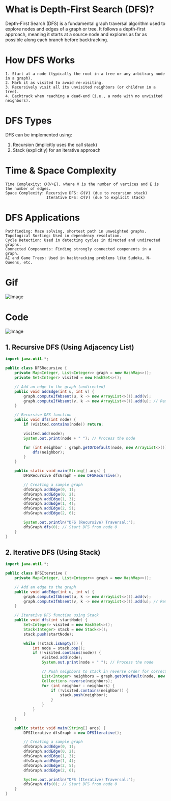 # What is Depth-First Search (DFS)?

Depth-First Search (DFS) is a fundamental graph traversal algorithm used to explore nodes and edges of a graph or tree. It follows a depth-first approach, meaning it starts at a source node and explores as far as possible along each branch before backtracking.

# How DFS Works
```
1. Start at a node (typically the root in a tree or any arbitrary node in a graph).
2. Mark it as visited to avoid re-visiting.
3. Recursively visit all its unvisited neighbors (or children in a tree).
4. Backtrack when reaching a dead-end (i.e., a node with no unvisited neighbors).
```

# DFS Types

DFS can be implemented using:

1. Recursion (implicitly uses the call stack)
2. Stack (explicitly) for an iterative approach

# Time & Space Complexity

```
Time Complexity: 𝑂(𝑉+𝐸), where V is the number of vertices and E is the number of edges.
Space Complexity: Recursive DFS: 𝑂(𝑉) (due to recursion stack)
                  Iterative DFS: 𝑂(𝑉) (due to explicit stack)
```

# DFS Applications

```
Pathfinding: Maze solving, shortest path in unweighted graphs.
Topological Sorting: Used in dependency resolution.
Cycle Detection: Used in detecting cycles in directed and undirected graphs.
Connected Components: Finding strongly connected components in a graph.
AI and Game Trees: Used in backtracking problems like Sudoku, N-Queens, etc.
```

# Gif

![Image](https://skilled.dev/images/dfs.gif)

# Code

![Image](https://github.com/user-attachments/assets/79072d72-dbb4-42e5-9ee3-43c2327e8be8)

## 1. Recursive DFS (Using Adjacency List)

```java
import java.util.*;

public class DFSRecursive {
    private Map<Integer, List<Integer>> graph = new HashMap<>();
    private Set<Integer> visited = new HashSet<>();

    // Add an edge to the graph (undirected)
    public void addEdge(int u, int v) {
        graph.computeIfAbsent(u, k -> new ArrayList<>()).add(v);
        graph.computeIfAbsent(v, k -> new ArrayList<>()).add(u); // Remove this for directed graph
    }

    // Recursive DFS function
    public void dfs(int node) {
        if (visited.contains(node)) return;

        visited.add(node);
        System.out.print(node + " "); // Process the node

        for (int neighbor : graph.getOrDefault(node, new ArrayList<>())) {
            dfs(neighbor);
        }
    }

    public static void main(String[] args) {
        DFSRecursive dfsGraph = new DFSRecursive();

        // Creating a sample graph
        dfsGraph.addEdge(0, 1);
        dfsGraph.addEdge(0, 2);
        dfsGraph.addEdge(1, 3);
        dfsGraph.addEdge(1, 4);
        dfsGraph.addEdge(2, 5);
        dfsGraph.addEdge(2, 6);

        System.out.println("DFS (Recursive) Traversal:");
        dfsGraph.dfs(0); // Start DFS from node 0
    }
}
```

## 2. Iterative DFS (Using Stack)


```java
import java.util.*;

public class DFSIterative {
    private Map<Integer, List<Integer>> graph = new HashMap<>();

    // Add an edge to the graph
    public void addEdge(int u, int v) {
        graph.computeIfAbsent(u, k -> new ArrayList<>()).add(v);
        graph.computeIfAbsent(v, k -> new ArrayList<>()).add(u); // Remove for directed graph
    }

    // Iterative DFS function using Stack
    public void dfs(int startNode) {
        Set<Integer> visited = new HashSet<>();
        Stack<Integer> stack = new Stack<>();
        stack.push(startNode);

        while (!stack.isEmpty()) {
            int node = stack.pop();
            if (!visited.contains(node)) {
                visited.add(node);
                System.out.print(node + " "); // Process the node

                // Push neighbors to stack in reverse order for correct order processing
                List<Integer> neighbors = graph.getOrDefault(node, new ArrayList<>());
                Collections.reverse(neighbors);
                for (int neighbor : neighbors) {
                    if (!visited.contains(neighbor)) {
                        stack.push(neighbor);
                    }
                }
            }
        }
    }

    public static void main(String[] args) {
        DFSIterative dfsGraph = new DFSIterative();

        // Creating a sample graph
        dfsGraph.addEdge(0, 1);
        dfsGraph.addEdge(0, 2);
        dfsGraph.addEdge(1, 3);
        dfsGraph.addEdge(1, 4);
        dfsGraph.addEdge(2, 5);
        dfsGraph.addEdge(2, 6);

        System.out.println("DFS (Iterative) Traversal:");
        dfsGraph.dfs(0); // Start DFS from node 0
    }
}
```